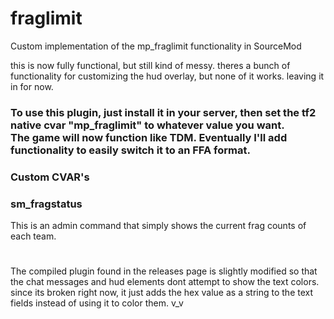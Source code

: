 # fraglimit
Custom implementation of the mp_fraglimit functionality in SourceMod

this is now fully functional, but still kind of messy.
theres a bunch of functionality for customizing the hud overlay, but none of it works. leaving it in for now.

### To use this plugin, just install it in your server, then set the tf2 native cvar "mp_fraglimit" to whatever value you want. <br>The game will now function like TDM. Eventually I'll add functionality to easily switch it to an FFA format.

### Custom CVAR's

### sm_fragstatus
This is an admin command that simply shows the current frag counts of each team.

#

The compiled plugin found in the releases page is slightly modified so that the chat messages and hud elements dont attempt to show the text colors. since its broken right now, it just adds the hex value as a string to the text fields instead of using it to color them. v_v
